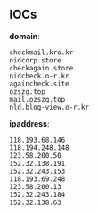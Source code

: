 
## IOCs

__domain__:

```text
checkmail.kro.kr
nidcorp.store
checkagain.store
nidcheck.o-r.kr
againcheck.site
ozszg.top
mail.ozszg.top
nld.blog-view.o-r.kr
```
__ipaddress__:

```text
118.193.68.146
118.194.248.148
123.58.200.50
152.32.138.191
152.32.243.153
118.193.69.248
123.58.200.13
152.32.243.184
152.32.138.63
```